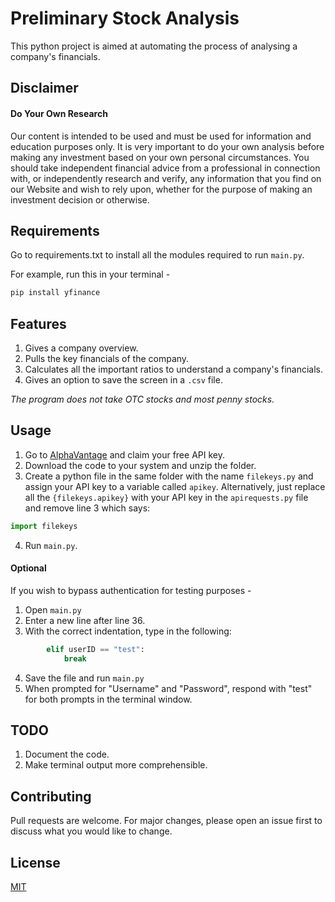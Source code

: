 # Preliminary Stock Analysis

This python project is aimed at automating the process of analysing a company's financials.

## Disclaimer

#### Do Your Own Research

Our content is intended to be used and must be used for information and education purposes only. It is very important to do your own analysis before making any investment based on your own personal circumstances. You should take independent financial advice from a professional in connection with, or independently research and verify, any information that you find on our Website and wish to rely upon, whether for the purpose of making an investment decision or otherwise.

## Requirements

Go to requirements.txt to install all the modules required to run `main.py`.

For example, run this in your terminal -
```bash
pip install yfinance
```
## Features

1. Gives a company overview.
2. Pulls the key financials of the company.
3. Calculates all the important ratios to understand a company's financials.
4. Gives an option to save the screen in a `.csv` file.

*The program does not take OTC stocks and most penny stocks.*

## Usage

1. Go to [AlphaVantage](https://www.alphavantage.co/support/#api-key) and claim your free API key.
2. Download the code to your system and unzip the folder.
3. Create a python file in the same folder with the name `filekeys.py` and assign your API key to a variable called `apikey`. Alternatively, just replace all the `{filekeys.apikey}` with your API key in the `apirequests.py` file and remove line 3 which says:
 ```python 
 import filekeys
 ```
4. Run `main.py`.

#### Optional  

If you wish to bypass authentication for testing purposes -

1. Open `main.py`
2. Enter a new line after line 36.
3. With the correct indentation, type in the following:
```python
        elif userID == "test":
            break
```
4. Save the file and run `main.py`
5. When prompted for "Username" and "Password", respond with "test" for both prompts in the terminal window.

## TODO

1. Document the code.
2. Make terminal output more comprehensible.

## Contributing

Pull requests are welcome. For major changes, please open an issue first to discuss what you would like to change.

## License

[MIT](https://github.com/pratyushvshah/Preliminary-Stock-Analysis/blob/main/LICENSE)
